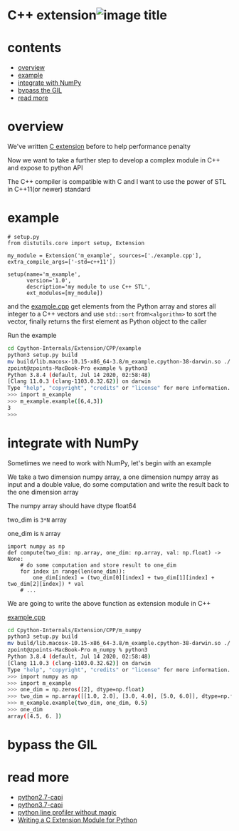 # C++ extension![image title](http://www.zpoint.xyz:8080/count/tag.svg?url=github%2FCPython-Internals/cpp_ext)

# contents

* [overview](#overview)
* [example](#example)
* [integrate with NumPy](#integrate-with-NumPy)
* [bypass the GIL](#bypass-the-GIL)
* [read more](#read-more)

# overview

We've written [C extension](https://github.com/zpoint/CPython-Internals/blob/master/Extension/C/c.md) before to help performance penalty

Now we want to take a further step to develop a complex module in C++ and expose to python API

The C++ compiler is compatible with C and I want to use the power of STL in C++11(or newer) standard

# example

```python3
# setup.py
from distutils.core import setup, Extension

my_module = Extension('m_example', sources=['./example.cpp'], extra_compile_args=['-std=c++11'])

setup(name='m_example',
      version='1.0',
      description='my module to use C++ STL',
      ext_modules=[my_module])
```

and the [example.cpp](https://github.com/zpoint/CPython-Internals/blob/master/Extension/CPP/example/example.cpp) get elements from the Python array and stores all integer to a C++ vectors and use `std::sort` from`<algorithm>` to sort the vector, finally returns the first element as Python object to the caller

Run the example

```bash
cd Cpython-Internals/Extension/CPP/example
python3 setup.py build
mv build/lib.macosx-10.15-x86_64-3.8/m_example.cpython-38-darwin.so ./
zpoint@zpoints-MacBook-Pro example % python3
Python 3.8.4 (default, Jul 14 2020, 02:58:48)
[Clang 11.0.3 (clang-1103.0.32.62)] on darwin
Type "help", "copyright", "credits" or "license" for more information.
>>> import m_example
>>> m_example.example([6,4,3])
3
>>>
```

# integrate with NumPy

Sometimes we need to work with NumPy, let's begin with an example

We take a two dimension numpy array, a one dimension numpy array as input and a double value, do some computation and write  the result back to the one dimension array

The numpy array should have dtype float64

two_dim is `3*N` array

one_dim is `N` array

```python3
import numpy as np
def compute(two_dim: np.array, one_dim: np.array, val: np.float) -> None:
	# do some computation and store result to one_dim
	for index in range(len(one_dim)):
		one_dim[index] = (two_dim[0][index] + two_dim[1][index] + two_dim[2][index]) * val 
	# ...
```

We are going to write the above function as extension module in C++ 

[example.cpp](https://github.com/zpoint/CPython-Internals/blob/master/Extension/CPP/m_numpy/example.cpp)

```bash
cd Cpython-Internals/Extension/CPP/m_numpy
python3 setup.py build
mv build/lib.macosx-10.15-x86_64-3.8/m_example.cpython-38-darwin.so ./
zpoint@zpoints-MacBook-Pro m_numpy % python3
Python 3.8.4 (default, Jul 14 2020, 02:58:48) 
[Clang 11.0.3 (clang-1103.0.32.62)] on darwin
Type "help", "copyright", "credits" or "license" for more information.
>>> import numpy as np
>>> import m_example
>>> one_dim = np.zeros([2], dtype=np.float)
>>> two_dim = np.array([[1.0, 2.0], [3.0, 4.0], [5.0, 6.0]], dtype=np.float)
>>> m_example.example(two_dim, one_dim, 0.5)
>>> one_dim
array([4.5, 6. ])
```

# bypass the GIL



# read more

* [python2.7-capi](https://docs.python.org/2.7/c-api/index.html)
* [python3.7-capi](https://docs.python.org/3.7/c-api/index.html)
* [python line profiler without magic](https://lothiraldan.github.io/2018-02-18-python-line-profiler-without-magic/)
* [Writing a C Extension Module for Python](http://madrury.github.io/jekyll/update/programming/2016/06/20/python-extension-modules.html)

